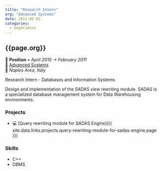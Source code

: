 ```yaml
---
title: "Research Intern"
org: "Advanced Systems"
date: 2011-02-01
categories:
  - experience
---
```

## {{page.org}}

💼 **Position** • _April 2010 → February 2011_  
🏢 [Advanced Systems](https://www.advancedsystems.it/)  
📍 _Naples Area, Italy_

Research Intern - Databases and Information Systems

Design and implementation of the SADAS view rewriting module. SADAS is a specialized database management system for Data Warehousing environments.


### Projects

- 💻 [Query rewriting module for SADAS Engine]({{ site.data.links.projects.query-rewriting-module-for-sadas-engine.page }})


### Skills

- C++
- DBMS

